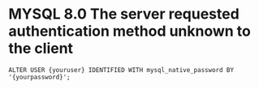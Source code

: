 # MYSQL 8.0 The server requested authentication method unknown to the client

```
ALTER USER {youruser} IDENTIFIED WITH mysql_native_password BY '{yourpassword}';
```
